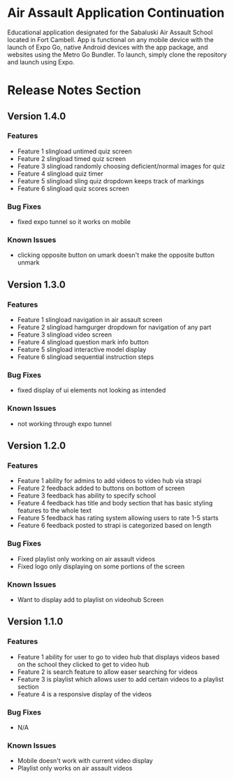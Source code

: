 # Air Assault Application Continuation
Educational application designated for the Sabaluski Air Assault School located in Fort Cambell.
App is functional on any mobile device with the launch of Expo Go, native Android devices with the app package, and websites using the Metro Go Bundler.
To launch, simply clone the repository and launch using Expo.
# Release Notes Section
## Version 1.4.0
### Features
* Feature 1 slingload untimed quiz screen
* Feature 2 slingload timed quiz screen
* Feature 3 slingload randomly choosing deficient/normal images for quiz
* Feature 4 slingload quiz timer
* Feature 5 slingload sling quiz dropdown keeps track of markings
* Feature 6 slingload quiz scores screen
### Bug Fixes
* fixed expo tunnel so it works on mobile
### Known Issues
* clicking opposite button on umark doesn't make the opposite button unmark
## Version 1.3.0
### Features
* Feature 1 slingload navigation in air assault screen
* Feature 2 slingload hamgurger dropdown for navigation of any part
* Feature 3 slingload video screen
* Feature 4 slingload question mark info button
* Feature 5 slingload interactive model display
* Feature 6 slingload sequential instruction steps
### Bug Fixes
* fixed display of ui elements not looking as intended
### Known Issues
* not working through expo tunnel
## Version 1.2.0
### Features
* Feature 1 ability for admins to add videos to video hub via strapi
* Feature 2 feedback added to buttons on bottom of screen
* Feature 3 feedback has ability to specify school
* Feature 4 feedback has title and body section that has basic styling features to the whole text
* Feature 5 feedback has rating system allowing users to rate 1-5 starts
* Feature 6 feedback posted to strapi is categorized based on length
### Bug Fixes
* Fixed playlist only working on air assault videos
* Fixed logo only displaying on some portions of the screen
### Known Issues
* Want to display add to playlist on videohub Screen
## Version 1.1.0
### Features
* Feature 1 ability for user to go to video hub that displays videos based on the school they clicked to get to video hub
* Feature 2 is search feature to allow easer searching for videos
* Feature 3 is playlist which allows user to add certain videos to a playlist section
* Feature 4 is a responsive display of the videos
### Bug Fixes
* N/A
### Known Issues
* Mobile doesn't work with current video display
* Playlist only works on air assault videos
  
